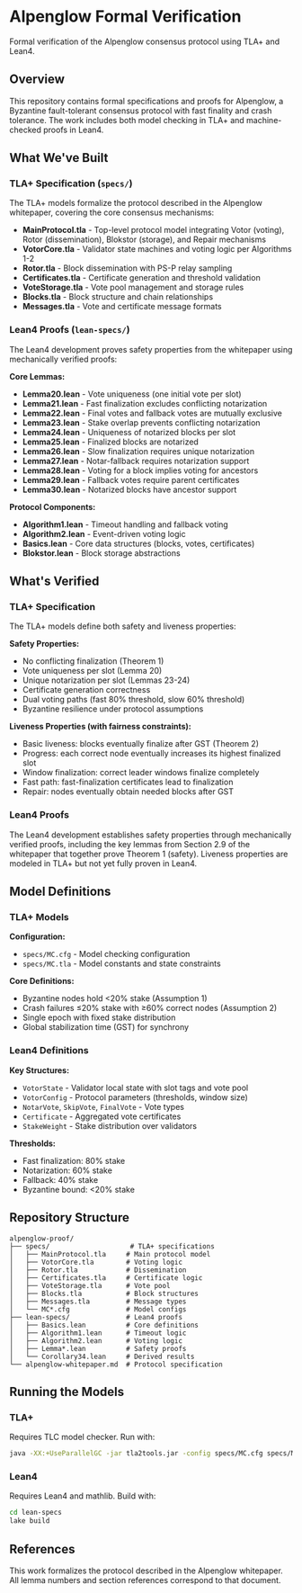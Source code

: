 # Alpenglow Formal Verification

Formal verification of the Alpenglow consensus protocol using TLA+ and Lean4.

## Overview

This repository contains formal specifications and proofs for Alpenglow, a Byzantine fault-tolerant consensus protocol with fast finality and crash tolerance. The work includes both model checking in TLA+ and machine-checked proofs in Lean4.

## What We've Built

### TLA+ Specification (`specs/`)

The TLA+ models formalize the protocol described in the Alpenglow whitepaper, covering the core consensus mechanisms:

- **MainProtocol.tla** - Top-level protocol model integrating Votor (voting), Rotor (dissemination), Blokstor (storage), and Repair mechanisms
- **VotorCore.tla** - Validator state machines and voting logic per Algorithms 1-2
- **Rotor.tla** - Block dissemination with PS-P relay sampling
- **Certificates.tla** - Certificate generation and threshold validation
- **VoteStorage.tla** - Vote pool management and storage rules
- **Blocks.tla** - Block structure and chain relationships
- **Messages.tla** - Vote and certificate message formats

### Lean4 Proofs (`lean-specs/`)

The Lean4 development proves safety properties from the whitepaper using mechanically verified proofs:

**Core Lemmas:**
- **Lemma20.lean** - Vote uniqueness (one initial vote per slot)
- **Lemma21.lean** - Fast finalization excludes conflicting notarization
- **Lemma22.lean** - Final votes and fallback votes are mutually exclusive
- **Lemma23.lean** - Stake overlap prevents conflicting notarization
- **Lemma24.lean** - Uniqueness of notarized blocks per slot
- **Lemma25.lean** - Finalized blocks are notarized
- **Lemma26.lean** - Slow finalization requires unique notarization
- **Lemma27.lean** - Notar-fallback requires notarization support
- **Lemma28.lean** - Voting for a block implies voting for ancestors
- **Lemma29.lean** - Fallback votes require parent certificates
- **Lemma30.lean** - Notarized blocks have ancestor support

**Protocol Components:**
- **Algorithm1.lean** - Timeout handling and fallback voting
- **Algorithm2.lean** - Event-driven voting logic
- **Basics.lean** - Core data structures (blocks, votes, certificates)
- **Blokstor.lean** - Block storage abstractions

## What's Verified

### TLA+ Specification

The TLA+ models define both safety and liveness properties:

**Safety Properties:**
- No conflicting finalization (Theorem 1)
- Vote uniqueness per slot (Lemma 20)
- Unique notarization per slot (Lemmas 23-24)
- Certificate generation correctness
- Dual voting paths (fast 80% threshold, slow 60% threshold)
- Byzantine resilience under protocol assumptions

**Liveness Properties (with fairness constraints):**
- Basic liveness: blocks eventually finalize after GST (Theorem 2)
- Progress: each correct node eventually increases its highest finalized slot
- Window finalization: correct leader windows finalize completely
- Fast path: fast-finalization certificates lead to finalization
- Repair: nodes eventually obtain needed blocks after GST

### Lean4 Proofs

The Lean4 development establishes safety properties through mechanically verified proofs, including the key lemmas from Section 2.9 of the whitepaper that together prove Theorem 1 (safety). Liveness properties are modeled in TLA+ but not yet fully proven in Lean4.

## Model Definitions

### TLA+ Models

**Configuration:**
- `specs/MC.cfg` - Model checking configuration
- `specs/MC.tla` - Model constants and state constraints

**Core Definitions:**
- Byzantine nodes hold &lt;20% stake (Assumption 1)
- Crash failures ≤20% stake with ≥60% correct nodes (Assumption 2)
- Single epoch with fixed stake distribution
- Global stabilization time (GST) for synchrony

### Lean4 Definitions

**Key Structures:**
- `VotorState` - Validator local state with slot tags and vote pool
- `VotorConfig` - Protocol parameters (thresholds, window size)
- `NotarVote`, `SkipVote`, `FinalVote` - Vote types
- `Certificate` - Aggregated vote certificates
- `StakeWeight` - Stake distribution over validators

**Thresholds:**
- Fast finalization: 80% stake
- Notarization: 60% stake
- Fallback: 40% stake
- Byzantine bound: &lt;20% stake

## Repository Structure

```
alpenglow-proof/
├── specs/                    # TLA+ specifications
│   ├── MainProtocol.tla     # Main protocol model
│   ├── VotorCore.tla        # Voting logic
│   ├── Rotor.tla            # Dissemination
│   ├── Certificates.tla     # Certificate logic
│   ├── VoteStorage.tla      # Vote pool
│   ├── Blocks.tla           # Block structures
│   ├── Messages.tla         # Message types
│   └── MC*.cfg              # Model configs
├── lean-specs/              # Lean4 proofs
│   ├── Basics.lean          # Core definitions
│   ├── Algorithm1.lean      # Timeout logic
│   ├── Algorithm2.lean      # Voting logic
│   ├── Lemma*.lean          # Safety proofs
│   └── Corollary34.lean     # Derived results
└── alpenglow-whitepaper.md  # Protocol specification
```

## Running the Models

### TLA+

Requires TLC model checker. Run with:

```bash
java -XX:+UseParallelGC -jar tla2tools.jar -config specs/MC.cfg specs/MC.tla
```

### Lean4

Requires Lean4 and mathlib. Build with:

```bash
cd lean-specs
lake build
```

## References

This work formalizes the protocol described in the Alpenglow whitepaper. All lemma numbers and section references correspond to that document.
